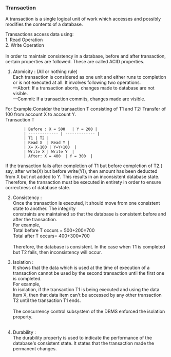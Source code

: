 ### Transaction
  A transaction is a single logical unit of work which accesses and possibly modifies the contents of a database.
  
  Transactions access data using: <br>
    1. Read Operation <br>
    2. Write Operation <br><br>
  In order to maintain consistency in a database, before and after transaction, certain properties are followed. 
  These are called ACID properties. <br>
  1. Atomicity : (All or nothing rule) <br>
      Each transaction is considered as one unit and either runs to completion or is not executed at all. 
      It involves following two operations. <br>
        —Abort: If a transaction aborts, changes made to database are not visible. <br>
        —Commit: If a transaction commits, changes made are visible. <br>
  
   For Example:Consider the transaction T consisting of T1 and T2: Transfer of 100 from account X to account Y. <br>
                    Transaction T   <br>
            
            | Before : X = 500   | Y = 200 |
            | ------------- | ------------- |
            | T1 | T2 |
            | Read X  | Read Y |
            | X= X-100 | Y=Y+100  |
            | Write X | Write Y  |
            | After: X = 400  | Y = 300  |
       
                  
        
   If the transaction fails after completion of T1 but before completion of T2.( say, after write(X) but before write(Y)),    then amount has been deducted from X but not added to Y. This results in an inconsistent database state. Therefore, the transaction must be executed in entirety in order to ensure correctness of database state. <br>

  2.  Consistency : <br>
      Once the transaction is executed, it should move from one consistent state to another. The integrity  <br>
      constraints are maintained so that the database is consistent before and after the transaction. <br>
      For example, <br>
      Total before T occurs = 500+200=700 <br> 
      Total after T occurs= 400+300=700  <br>
      <br>
      Therefore, the database is consistent. In the case when T1 is completed but T2 fails, then inconsistency will occur.           <br>
  
  3.  Isolation :<br>
      It shows that the data which is used at the time of execution of a transaction cannot be used by the second transaction       until the first one is completed.<br>
      For example,<br>
      In isolation, if the transaction T1 is being executed and using the data item X, then that data item can't be accessed         by any other transaction T2 until the transaction T1 ends.<br>
      <br>
      The concurrency control subsystem of the DBMS enforced the isolation property.<br>
      <br>
  4. Durability :<br>
    The durability property is used to indicate the performance of the database's consistent state. It states that 
    the transaction made the permanent changes. <br>
  
